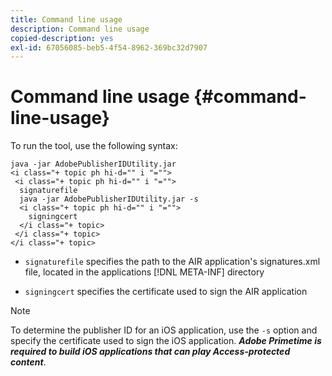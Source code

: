 ```yaml
---
title: Command line usage
description: Command line usage
copied-description: yes
exl-id: 67056085-beb5-4f54-8962-369bc32d7907
---
```

# Command line usage {#command-line-usage}

To run the tool, use the following syntax:

```
java -jar AdobePublisherIDUtility.jar 
<i class="+ topic ph hi-d="" i "="">
 <i class="+ topic ph hi-d="" i "="">
  signaturefile 
  java -jar AdobePublisherIDUtility.jar -s 
  <i class="+ topic ph hi-d="" i "="">
    signingcert
  </i class="+ topic>
 </i class="+ topic>
</i class="+ topic>
```

* `signaturefile` specifies the path to the AIR application's signatures.xml file, located in the applications [!DNL META-INF] directory 

* `signingcert` specifies the certificate used to sign the AIR application

>[!NOTE]
>
>To determine the publisher ID for an iOS application, use the `-s` option and specify the certificate used to sign the iOS application. ***Adobe Primetime is required to build iOS applications that can play Access-protected content***.
